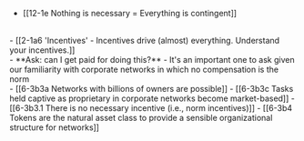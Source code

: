 - [[12-1e Nothing is necessary = Everything is contingent]]
<br>
- [[2-1a6 'Incentives' - Incentives drive (almost) everything. Understand your incentives.]]
<br>
- **Ask: can I get paid for doing this?** 
  - It's an important one to ask given our familiarity with corporate networks in which no compensation is the norm
<br>
- [[6-3b3a Networks with billions of owners are possible]]
  - [[6-3b3c Tasks held captive as proprietary in corporate networks become market-based]]
- [[6-3b3.1 There is no necessary incentive (i.e., norm incentives)]]
- [[6-3b4 Tokens are the natural asset class to provide a sensible organizational structure for networks]]
